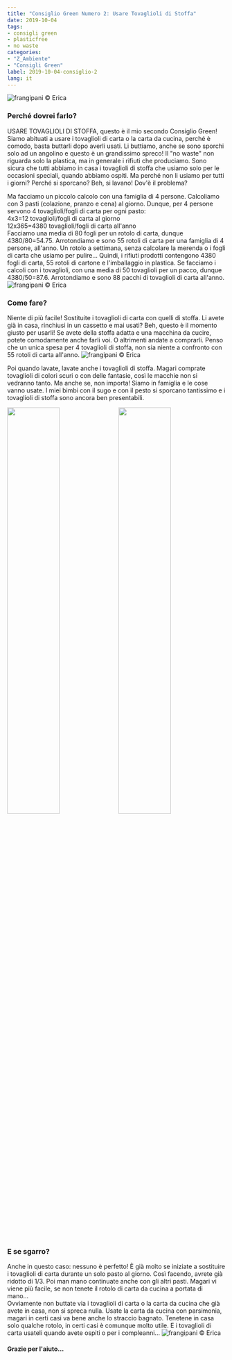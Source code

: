 ```yaml
---
title: "Consiglio Green Numero 2: Usare Tovaglioli di Stoffa"
date: 2019-10-04
tags:
- consigli green
- plasticfree
- no waste
categories:
- "Z_Ambiente"
- "Consigli Green"
label: 2019-10-04-consiglio-2
lang: it
---
```

![](header.jpeg "frangipani © Erica")

<h3>
  <font color="grey">
  </font> Perché dovrei farlo?
</h3>

USARE TOVAGLIOLI DI STOFFA, questo è il mio secondo Consiglio Green! Siamo abituati a usare i tovaglioli di carta o la carta da cucina, perché è comodo, basta buttarli dopo averli usati. Li buttiamo, anche se sono sporchi solo ad un angolino e questo è un grandissimo spreco! Il "no waste" non riguarda solo la plastica, ma in generale i rifiuti che produciamo. Sono sicura che tutti abbiamo in casa i tovaglioli di stoffa che usiamo solo per le occasioni speciali, quando abbiamo ospiti. Ma perché non li usiamo per tutti i giorni? Perché si sporcano? Beh, si lavano! Dov'è il problema?

Ma facciamo un piccolo calcolo con una famiglia di 4 persone. Calcoliamo con 3 pasti (colazione, pranzo e cena) al giorno. Dunque, per 4 persone servono 4 tovaglioli/fogli di carta per ogni pasto:
<br />
4x3=12 tovaglioli/fogli di carta al giorno 
<br />
12x365=4380 tovaglioli/fogli di carta all'anno
<br />
Facciamo una media di 80 fogli per un rotolo di carta, dunque 4380/80=54.75. Arrotondiamo e sono 55 rotoli di carta per una famiglia di 4 persone, all'anno. Un rotolo a settimana, senza calcolare la merenda o i fogli di carta che usiamo per pulire... Quindi, i rifiuti prodotti contengono 4380 fogli di carta, 55 rotoli di cartone e l'imballaggio in plastica. Se facciamo i calcoli con i tovaglioli, con una media di 50 tovaglioli per un pacco, dunque 4380/50=87.6. Arrotondiamo e sono 88 pacchi di tovaglioli di carta all'anno.
![](green1.jpeg "frangipani © Erica")

<h3>
	<font color="grey">
	</font> Come fare?
</h3>

Niente di più facile! Sostituite i tovaglioli di carta con quelli di stoffa. Li avete già in casa, rinchiusi in un cassetto e mai usati? Beh, questo è il momento giusto per usarli! Se avete della stoffa adatta e una macchina da cucire, potete comodamente anche farli voi. O altrimenti andate a comprarli. Penso che un unica spesa per 4 tovaglioli di stoffa, non sia niente a confronto con 55 rotoli di carta all'anno. 
![](green3.jpeg "frangipani © Erica")

Poi quando lavate, lavate anche i tovaglioli di stoffa. Magari comprate tovaglioli di colori scuri o con delle fantasie, così le macchie non si vedranno tanto. Ma anche se, non importa! Siamo in famiglia e le cose vanno usate. I miei bimbi con il sugo e con il pesto si sporcano tantissimo e i tovaglioli di stoffa sono ancora ben presentabili. 
<p>
  <div style="width: 100%; margin-bottom: 0">
    <img style="float: left; width: 49%; margin-right: 1%" src="green2.jpeg" alt="" title="frangipani © Erica" />
    <img style="float: left; width: 49%; margin-left: 1%" src="green5.jpeg" alt="" title="frangipani © Erica" />
    <div style="clear: both"></div>
  </div>
</p>

<h3>
  <font color="grey">
  </font> E se sgarro?
</h3>

Anche in questo caso: nessuno è perfetto! È già molto se iniziate a sostituire i tovaglioli di carta durante un solo pasto al giorno. Così facendo, avrete già ridotto di 1/3. Poi man mano continuate anche con gli altri pasti. Magari vi viene più facile, se non tenete il rotolo di carta da cucina a portata di mano...
<br />
Ovviamente non buttate via i tovaglioli di carta o la carta da cucina che già avete in casa, non si spreca nulla. Usate la carta da cucina con parsimonia, magari in certi casi va bene anche lo straccio bagnato. Tenetene in casa solo qualche rotolo, in certi casi è comunque molto utile. E i tovaglioli di carta usateli quando avete ospiti o per i compleanni...
![](green4.jpeg "frangipani © Erica")

<h4>Grazie per l'aiuto...
  <font color="green">
    <i class="fa fa-smile-o"></i>
  </font>
</h4>
